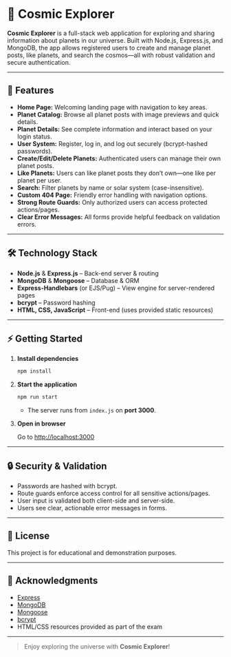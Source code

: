 # 🌌 Cosmic Explorer

**Cosmic Explorer** is a full-stack web application for exploring and sharing information about planets in our universe. Built with Node.js, Express.js, and MongoDB, the app allows registered users to create and manage planet posts, like planets, and search the cosmos—all with robust validation and secure authentication.

---

## 🚀 Features

- **Home Page:** Welcoming landing page with navigation to key areas.
- **Planet Catalog:** Browse all planet posts with image previews and quick details.
- **Planet Details:** See complete information and interact based on your login status.
- **User System:** Register, log in, and log out securely (bcrypt-hashed passwords).
- **Create/Edit/Delete Planets:** Authenticated users can manage their own planet posts.
- **Like Planets:** Users can like planet posts they don’t own—one like per planet per user.
- **Search:** Filter planets by name or solar system (case-insensitive).
- **Custom 404 Page:** Friendly error handling with navigation options.
- **Strong Route Guards:** Only authorized users can access protected actions/pages.
- **Clear Error Messages:** All forms provide helpful feedback on validation errors.

---

## 🛠️ Technology Stack

- **Node.js** & **Express.js** – Back-end server & routing
- **MongoDB** & **Mongoose** – Database & ORM
- **Express-Handlebars** (or EJS/Pug) – View engine for server-rendered pages
- **bcrypt** – Password hashing
- **HTML, CSS, JavaScript** – Front-end (uses provided static resources)

---

## ⚡ Getting Started

1. **Install dependencies**

    ```bash
    npm install
    ```

2. **Start the application**

    ```bash
    npm run start
    ```

   - The server runs from `index.js` on **port 3000**.

3. **Open in browser**

   Go to [http://localhost:3000](http://localhost:3000)

---

## 🔒 Security & Validation

- Passwords are hashed with bcrypt.
- Route guards enforce access control for all sensitive actions/pages.
- User input is validated both client-side and server-side.
- Users see clear, actionable error messages in forms.

---

## 📄 License

This project is for educational and demonstration purposes.

---

## 🙏 Acknowledgments

- [Express](https://expressjs.com/)
- [MongoDB](https://mongodb.com/)
- [Mongoose](https://mongoosejs.com/)
- [bcrypt](https://www.npmjs.com/package/bcrypt)
- HTML/CSS resources provided as part of the exam

---

> Enjoy exploring the universe with **Cosmic Explorer**!
